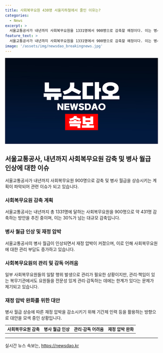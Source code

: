 ```yaml
---
title: 사회복무요원 430명 서울지하철에서 줄인 이유는?
categories:
  - News
excerpt: >
  서울교통공사가 내년까지 사회복무요원을 1331명에서 900명으로 감축할 예정이다. 이는 병사 월급 인상과 사회복무요원 관리·감독 부담 증가 때문으로 파악되며, 대규모 감축으로 전체 예산에 영향을 미칠 것으로 보인다. 사회복무요원 관리에 한계가 있음에도, 이들을 전문적으로 관리·감독하기 어려운 상황이다. 또한, 사회복무요원들의 일탈 행위로 관리 부담이 커졌으며, 병사 월급 인상으로 인한 재정 압박도 존재한다.
feature_text: >
  서울교통공사가 내년까지 사회복무요원을 1331명에서 900명으로 감축할 예정이다. 이는 병사 월급 인상과 사회복무요원 관리·감독 부담 증가 때문으로 파악되며, 대규모 감축으로 전체 예산에 영향을 미칠 것으로 보인다. 사회복무요원 관리에 한계가 있음에도, 이들을 전문적으로 관리·감독하기 어려운 상황이다. 또한, 사회복무요원들의 일탈 행위로 관리 부담이 커졌으며, 병사 월급 인상으로 인한 재정 압박도 존재한다.
image: '/assets/img/newsdao_breakingnews.jpg'
---
```


<p><img src="/assets/img/newsdao_breakingnews.jpg" alt="flaretime 속보" /></p>

<h2 data-ke-size="size26">서울교통공사, 내년까지 사회복무요원 감축 및 병사 월급 인상에 대한 이슈</h2>

<p data-ke-size="size16">서울교통공사가 내년까지 사회복무요원 900명으로 감축 및 병사 월급을 상승시키는 계획이 파악되어 관련 이슈가 되고 있습니다.</p>

<h3 data-ke-size="size24">사회복무요원 감축 계획</h3>

<p data-ke-size="size16">서울교통공사는 내년까지 총 1331명에 달하는 사회복무요원을 900명으로 약 431명 감축하는 방안을 추진 중이며, 이는 30%가 넘는 대규모 감축입니다.</p>

<h3 data-ke-size="size24">병사 월급 인상 및 재정 압박</h3>

<p data-ke-size="size16">서울교통공사의 병사 월급이 인상되면서 재정 압박이 커졌으며, 이로 인해 사회복무요원에 대한 관리 부담도 증가하고 있습니다.</p>

<h3 data-ke-size="size24">사회복무요원의 관리 및 감독 어려움</h3>

<p data-ke-size="size16">일부 사회복무요원들의 일탈 행위 발생으로 관리가 필요한 상황이지만, 관리·책임이 있는 복무기관에서도 요원들을 전문성 있게 관리·감독하는 데에는 한계가 있다는 문제가 제기되고 있습니다.</p>

<h3 data-ke-size="size24">재정 압박 완화를 위한 대안</h3>

<p data-ke-size="size16">병사 월급 상승에 따른 재정 압박을 감소시키기 위해 기간제 인력 등을 활용하는 방향으로 대안을 모색 중인 상황입니다.</p>

<table>
    <tr>
        <td style="text-align: center; height: 17px;"><b>사회복무요원 감축</b></td>
        <td style="text-align: center; height: 17px;"><b>병사 월급 인상</b></td>
        <td style="text-align: center; height: 17px;"><b>관리·감독 어려움</b></td>
        <td style="text-align: center; height: 17px;"><b>재정 압박 완화</b></td>
    </tr>
</table>

<p><hr></p>
실시간 뉴스 속보는, <a href="https://newsdao.kr" rel="dofollow">https://newsdao.kr</a>


